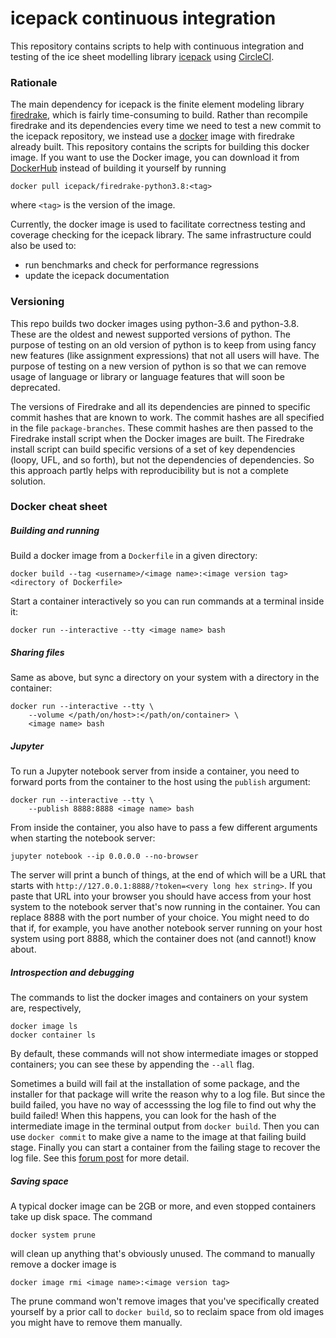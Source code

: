 # icepack continuous integration

This repository contains scripts to help with continuous integration and testing of the ice sheet modelling library [icepack](https://github.com/icepack/icepack) using [CircleCI](https://circle-ci.org).


### Rationale

The main dependency for icepack is the finite element modeling library [firedrake](https://www.firedrakeproject.org), which is fairly time-consuming to build.
Rather than recompile firedrake and its dependencies every time we need to test a new commit to the icepack repository, we instead use a [docker](https://www.docker.com) image with firedrake already built.
This repository contains the scripts for building this docker image.
If you want to use the Docker image, you can download it from [DockerHub](https://hub.docker.com/r/icepack/) instead of building it yourself by running

    docker pull icepack/firedrake-python3.8:<tag>

where `<tag>` is the version of the image.

Currently, the docker image is used to facilitate correctness testing and coverage checking for the icepack library.
The same infrastructure could also be used to:

* run benchmarks and check for performance regressions
* update the icepack documentation


### Versioning

This repo builds two docker images using python-3.6 and python-3.8.
These are the oldest and newest supported versions of python.
The purpose of testing on an old version of python is to keep from using fancy new features (like assignment expressions) that not all users will have.
The purpose of testing on a new version of python is so that we can remove usage of language or library or language features that will soon be deprecated.

The versions of Firedrake and all its dependencies are pinned to specific commit hashes that are known to work.
The commit hashes are all specified in the file `package-branches`.
These commit hashes are then passed to the Firedrake install script when the Docker images are built.
The Firedrake install script can build specific versions of a set of key dependencies (loopy, UFL, and so forth), but not the dependencies of dependencies.
So this approach partly helps with reproducibility but is not a complete solution.


### Docker cheat sheet

##### Building and running

Build a docker image from a `Dockerfile` in a given directory:

    docker build --tag <username>/<image name>:<image version tag> <directory of Dockerfile>

Start a container interactively so you can run commands at a terminal inside it:

    docker run --interactive --tty <image name> bash

##### Sharing files

Same as above, but sync a directory on your system with a directory in the container:

    docker run --interactive --tty \
        --volume </path/on/host>:</path/on/container> \
        <image name> bash

##### Jupyter

To run a Jupyter notebook server from inside a container, you need to forward ports from the container to the host using the `publish` argument:

    docker run --interactive --tty \
        --publish 8888:8888 <image name> bash

From inside the container, you also have to pass a few different arguments when starting the notebook server:

    jupyter notebook --ip 0.0.0.0 --no-browser

The server will print a bunch of things, at the end of which will be a URL that starts with `http://127.0.0.1:8888/?token=<very long hex string>`.
If you paste that URL into your browser you should have access from your host system to the notebook server that's now running in the container.
You can replace 8888 with the port number of your choice.
You might need to do that if, for example, you have another notebook server running on your host system using port 8888, which the container does not (and cannot!) know about.

##### Introspection and debugging

The commands to list the docker images and containers on your system are, respectively,

    docker image ls
    docker container ls

By default, these commands will not show intermediate images or stopped containers; you can see these by appending the `--all` flag.

Sometimes a build will fail at the installation of some package, and the installer for that package will write the reason why to a log file.
But since the build failed, you have no way of accesssing the log file to find out why the build failed!
When this happens, you can look for the hash of the intermediate image in the terminal output from `docker build`.
Then you can use `docker commit` to make give a name to the image at that failing build stage.
Finally you can start a container from the failing stage to recover the log file.
See this [forum post](https://forums.docker.com/t/how-to-debug-build-failures/7049/3) for more detail.

##### Saving space

A typical docker image can be 2GB or more, and even stopped containers take up disk space.
The command

    docker system prune

will clean up anything that's obviously unused.
The command to manually remove a docker image is

    docker image rmi <image name>:<image version tag>

The prune command won't remove images that you've specifically created yourself by a prior call to `docker build`, so to reclaim space from old images you might have to remove them manually.
